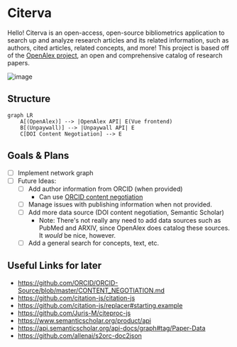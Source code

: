 # Citerva

Hello! Citerva is an open-access, open-source bibliometrics application to search up and analyze research articles and its related information, such as authors, cited articles, related concepts, and more! This project is based off of the [OpenAlex project](https://openalex.org/), an open and comprehensive catalog of research papers.

![image](https://user-images.githubusercontent.com/62124499/193377370-b3330b22-9b10-4040-9c5c-eb2f44a949ba.png)

## Structure

```mermaid
graph LR
    A[(OpenAlex)] --> |OpenAlex API| E(Vue frontend)
    B[(Unpaywall)] --> |Unpaywall API| E
    C[DOI Content Negotiation] --> E
```

## Goals & Plans
- [ ] Implement network graph
- [ ] Future Ideas:
  - [ ] Add author information from ORCID (when provided)
      - Can use [ORCID content negotiation](https://github.com/ORCID/ORCID-Source/blob/master/CONTENT_NEGOTIATION.md)
  - [ ] Manage issues with publishing information when not provided.
  - [ ] Add more data source (DOI content negotiation, Semantic Scholar)
    - Note: There's not really any need to add data sources such as PubMed and ARXIV, since OpenAlex does catalog these sources. It *would* be nice, however.
  - [ ] Add a general search for concepts, text, etc.

## Useful Links for later
- https://github.com/ORCID/ORCID-Source/blob/master/CONTENT_NEGOTIATION.md
- https://github.com/citation-js/citation-js
- https://github.com/citation-js/replacer#starting.example
- https://github.com/Juris-M/citeproc-js
- https://www.semanticscholar.org/product/api
- https://api.semanticscholar.org/api-docs/graph#tag/Paper-Data
- https://github.com/allenai/s2orc-doc2json